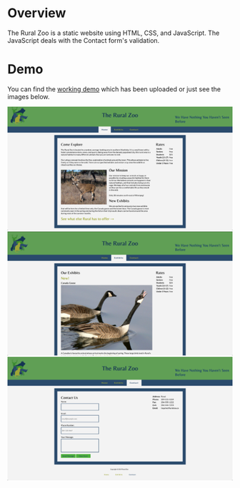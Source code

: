 # Overview
The Rural Zoo is a static website using HTML, CSS, and JavaScript. The JavaScript deals with the Contact form's validation.

# Demo
You can find the [working demo](https://rural-zoo-ds.herokuapp.com) which has been uploaded or just see the images below.

![Rural Zoo Index Page](img/index.png)
![Rural Zoo Exhibits](img/exhibits.png)
![Rural Zoo Contact](img/contact.png)